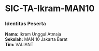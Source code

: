 # SIC-TA-Ikram-MAN10
### Identitas Peserta
 **Nama:** Ikram Unggul Atmaja <br>
 **Sekolah:** MAN 10 Jakarta Barat <br>
 **Tim:** VALIANT <br>
 
